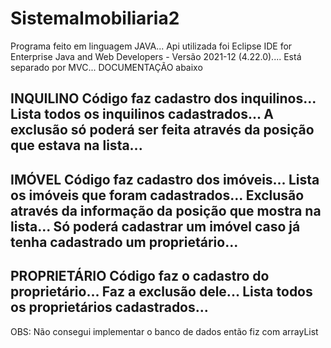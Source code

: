 # SistemaImobiliaria2

Programa feito em linguagem JAVA...
Api utilizada foi Eclipse IDE for Enterprise Java and Web Developers - Versão 2021-12 (4.22.0)....
Está separado por MVC...
DOCUMENTAÇÃO abaixo

INQUILINO
Código faz cadastro dos inquilinos...
Lista todos os inquilinos cadastrados...
A exclusão só poderá ser feita através da posição que estava na lista...
------------------------------------------------------------------------------------
IMÓVEL
Código faz cadastro dos imóveis...
Lista os imóveis que foram cadastrados...
Exclusão através da informação da posição que mostra na lista...
Só poderá cadastrar um imóvel caso já tenha cadastrado um proprietário...
------------------------------------------------------------------------------------
PROPRIETÁRIO
Código faz o cadastro do proprietário...
Faz a exclusão dele...
Lista todos os proprietários cadastrados...
------------------------------------------------------------------------------------  
OBS: Não consegui implementar o banco de dados então fiz com arrayList
